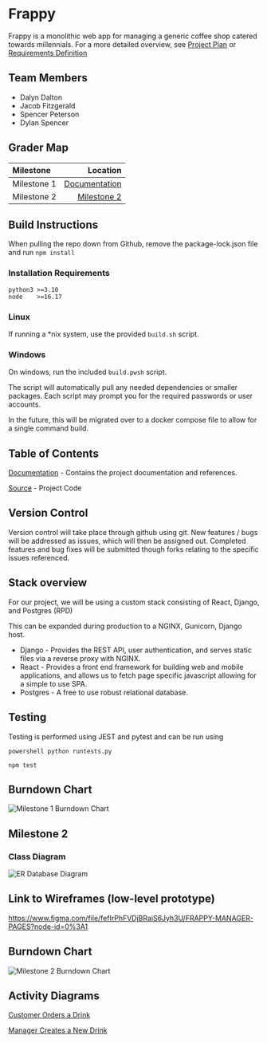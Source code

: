 # Frappy

Frappy is a monolithic web app for managing a generic coffee shop catered towards millennials. For a more detailed overview, see [Project Plan](docs/Frappy_Project_Plan.docx) or [Requirements Definition](docs/requirement_definition.md)

## Team Members

- Dalyn Dalton
- Jacob Fitzgerald
- Spencer Peterson
- Dylan Spencer

## Grader Map

| Milestone | Location |
| :--- | ---: |
| Milestone 1 | [Documentation](docs/ ) |
| Milestone 2 | [Milestone 2](#milestone-2)

## Build Instructions

When pulling the repo down from Github, remove the package-lock.json file and run `npm install`

### Installation Requirements

```version
python3 >=3.10
node    >=16.17
```

### Linux

If running a *nix system, use the provided `build.sh` script.

### Windows

On windows, run the included `build.pwsh` script.

The script will automatically pull any needed dependencies or smaller packages.
Each script may prompt you for the required passwords or user accounts.

In the future, this will be migrated over to a docker compose file to allow for a single command build.

## Table of Contents

[Documentation](docs/ ) - Contains the project documentation and references.

[Source](src/) - Project Code

## Version Control

Version control will take place through github using git.  New features / bugs will be addressed as issues, which will then be assigned out.  Completed features and bug fixes will be submitted though forks relating to the specific issues referenced.

## Stack overview

For our project, we will be using a custom stack consisting of React, Django, and Postgres (RPD)

This can be expanded during production to a NGINX, Gunicorn, Django host.

- Django - Provides the REST API, user authentication, and serves static files via a reverse proxy with NGINX.
- React - Provides a front end framework for building web and mobile applications, and allows us to fetch page specific javascript allowing for a simple to use SPA.
- Postgres - A free to use robust relational database.

## Testing

Testing is performed using JEST and pytest and can be run using

```powershell python runtests.py```

```npm test```

## Burndown Chart

![Milestone 1 Burndown Chart](docs/images/burndown-charts/milestone1.png)

## Milestone 2

### Class Diagram

![ER Database Diagram](./docs/images/ER_Diagram.png)

## Link to Wireframes (low-level prototype)

<https://www.figma.com/file/fefIrPhFVDjBRaiS6Jyh3U/FRAPPY-MANAGER-PAGES?node-id=0%3A1>

## Burndown Chart

![Milestone 2 Burndown Chart](docs/images/burndown-charts/milestone2.png)

## Activity Diagrams

[Customer Orders a Drink](docs/images/order_drink.png)

[Manager Creates a New Drink](docs/images/manager_creates_new_drink.png)
